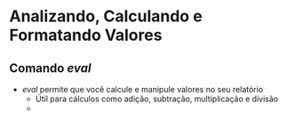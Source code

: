 # Analizando, Calculando e Formatando Valores

## Comando _eval_

* _eval_ permite que você calcule e manipule valores no seu relatório
	* Útil para cálculos como adição, subtração, multiplicação e divisão
	* 
<!--stackedit_data:
eyJoaXN0b3J5IjpbNTcyMzYxMjQxLC0xNTc0MTAyNDg4XX0=
-->